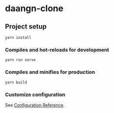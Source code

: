 # daangn-clone

## Project setup

```
yarn install
```

### Compiles and hot-reloads for development

```
yarn run serve
```

### Compiles and minifies for production

```
yarn build
```

### Customize configuration

See [Configuration Reference](https://cli.vuejs.org/config/).
